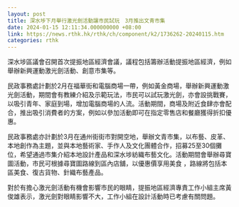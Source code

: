```yaml
---
layout: post
title: 深水埗下月舉行激光劍活動讓市民試玩　3月推出文青市集
date: 2024-01-15 12:11:34.000000000 +08:00
link: https://news.rthk.hk/rthk/ch/component/k2/1736262-20240115.htm
categories: rthk
---
```


深水埗區議會召開首次提振地區經濟會議，議程包括籌辦活動提振地區經濟，例如舉辦新興運動激光劍活動、創意市集等。

民政事務處計劃於2月在福華街和電腦商場一帶，例如黃金商場，舉辦新興運動激光劍活動，期間會有教練介紹及示範玩法，市民可以試玩激光劍，亦會設挑戰賽，以吸引青年、家庭到場，增加電腦商場的人流。活動期間，商場及附近食肆亦會配合，推出吸引消費者的方案，例如以參加活動即可在指定零售店和餐廳獲得折扣優惠。

民政事務處亦計劃於3月在通州街街市對開空地，舉辦文青市集，以布藝、皮革、本地創作為主題，並與本地藝術家、手作人及文化團體合作，招募25至30個攤位，希望通過市集介紹本地設計產品和深水埗紡織布藝文化。活動期間會舉辦尋寶圖活動，市民可根據尋寶圖路線到區內店舖，以優惠價享用美食 ，路線將包括本區美食、復古貨物、針織布藝產品。

對於有擔心激光劍活動有機會影響市民的眼睛，提振地區經濟專責工作小組主席黃俊雄表示，激光劍對眼睛影響不大，工作小組在設計活動時已考慮有關問題。
